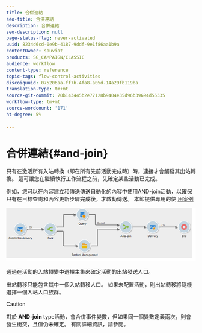 ```yaml
---
title: 合併連結
seo-title: 合併連結
description: 合併連結
seo-description: null
page-status-flag: never-activated
uuid: 8234d6cd-0e9b-4187-9ddf-9e1f86aa1b9a
contentOwner: sauviat
products: SG_CAMPAIGN/CLASSIC
audience: workflow
content-type: reference
topic-tags: flow-control-activities
discoiquuid: 075206aa-ff7b-4fa8-a05d-14a29fb119ba
translation-type: tm+mt
source-git-commit: 70b143445b2e77128b9404e35d96b39694d55335
workflow-type: tm+mt
source-wordcount: '171'
ht-degree: 5%

---
```



# 合併連結{#and-join}

只有在激活所有入站轉換（即在所有先前活動完成時）時，連接才會觸發其出站轉換。 這可讓您在繼續執行工作流程之前，先確定某些活動已完成。

例如，您可以在內容建立和傳送傳送自動化的內容中使用AND-join活動，以確保只有在目標查詢和內容更新步驟完成後，才啟動傳送。 本節提供專用的使 [用案例](../../delivery/using/automating-via-workflows.md#creating-the-delivery-and-its-content)

![](assets/and-join-usage.png)

通過在活動的入站轉變中選擇主集來確定活動的出站發送人口。

出站轉移只能包含其中一個入站轉移人口。 如果未配置活動，則出站轉移將隨機選擇一個入站人口族群。

>[!CAUTION]
>
>對於 **AND-join** type活動，會合併事件變數，但如果同一個變數定義兩次，則會發生衝突，且值仍未確定。 有關詳細資訊，請參閱[](../../workflow/using/javascript-scripts-and-templates.md#event-variables)。
